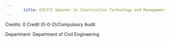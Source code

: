 ```yaml
---
        title: CVC772 Seminar in Construction Technology and Management-II
---
```

Credits: 0 Credit (0-0-2)/Compulsory Audit

Department: Department of Civil Engineering

